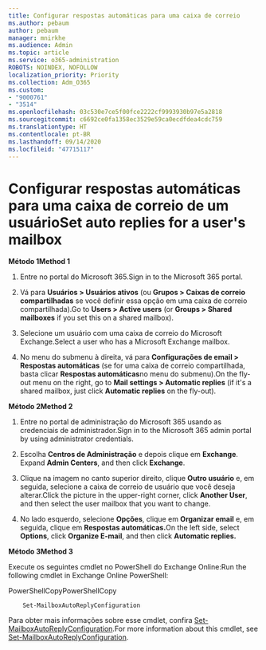 ```yaml
---
title: Configurar respostas automáticas para uma caixa de correio
ms.author: pebaum
author: pebaum
manager: mnirkhe
ms.audience: Admin
ms.topic: article
ms.service: o365-administration
ROBOTS: NOINDEX, NOFOLLOW
localization_priority: Priority
ms.collection: Adm_O365
ms.custom:
- "9000761"
- "3514"
ms.openlocfilehash: 03c530e7ce5f00fce2222cf9993930b97e5a2818
ms.sourcegitcommit: c6692ce0fa1358ec3529e59ca0ecdfdea4cdc759
ms.translationtype: HT
ms.contentlocale: pt-BR
ms.lasthandoff: 09/14/2020
ms.locfileid: "47715117"
---
```

# <a name="set-auto-replies-for-a-users-mailbox"></a><span data-ttu-id="7b10f-102">Configurar respostas automáticas para uma caixa de correio de um usuário</span><span class="sxs-lookup"><span data-stu-id="7b10f-102">Set auto replies for a user's mailbox</span></span>

<span data-ttu-id="7b10f-103">**Método 1**</span><span class="sxs-lookup"><span data-stu-id="7b10f-103">**Method 1**</span></span>

1. <span data-ttu-id="7b10f-104">Entre no portal do Microsoft 365.</span><span class="sxs-lookup"><span data-stu-id="7b10f-104">Sign in to the Microsoft 365 portal.</span></span>

2. <span data-ttu-id="7b10f-105">Vá para **Usuários > Usuários ativos** (ou **Grupos > Caixas de correio compartilhadas** se você definir essa opção em uma caixa de correio compartilhada).</span><span class="sxs-lookup"><span data-stu-id="7b10f-105">Go to **Users > Active users** (or **Groups > Shared mailboxes** if you set this on a shared mailbox).</span></span>

3. <span data-ttu-id="7b10f-106">Selecione um usuário com uma caixa de correio do Microsoft Exchange.</span><span class="sxs-lookup"><span data-stu-id="7b10f-106">Select a user who has a Microsoft Exchange mailbox.</span></span>

4. <span data-ttu-id="7b10f-107">No menu do submenu à direita, vá para **Configurações de email > Respostas automáticas** (se for uma caixa de correio compartilhada, basta clicar **Respostas automáticas**no menu do submenu).</span><span class="sxs-lookup"><span data-stu-id="7b10f-107">On the fly-out menu on the right, go to **Mail settings > Automatic replies** (if it's a shared mailbox, just click **Automatic replies** on the fly-out).</span></span>

<span data-ttu-id="7b10f-108">**Método 2**</span><span class="sxs-lookup"><span data-stu-id="7b10f-108">**Method 2**</span></span>

1. <span data-ttu-id="7b10f-109">Entre no portal de administração do Microsoft 365 usando as credenciais de administrador.</span><span class="sxs-lookup"><span data-stu-id="7b10f-109">Sign in to the Microsoft 365 admin portal by using administrator credentials.</span></span>

2. <span data-ttu-id="7b10f-110">Escolha **Centros de Administração** e depois clique em **Exchange**. </span><span class="sxs-lookup"><span data-stu-id="7b10f-110">Expand **Admin Centers**, and then click **Exchange**.</span></span>

3. <span data-ttu-id="7b10f-111">Clique na imagem no canto superior direito, clique **Outro usuário** e, em seguida, selecione a caixa de correio de usuário que você deseja alterar.</span><span class="sxs-lookup"><span data-stu-id="7b10f-111">Click the picture in the upper-right corner, click **Another User**, and then select the user mailbox that you want to change.</span></span>

4. <span data-ttu-id="7b10f-112">No lado esquerdo, selecione **Opções**, clique em **Organizar email** e, em seguida, clique em **Respostas automáticas.**</span><span class="sxs-lookup"><span data-stu-id="7b10f-112">On the left side, select **Options**, click **Organize E-mail**, and then click **Automatic replies.**</span></span>

<span data-ttu-id="7b10f-113">**Método 3**</span><span class="sxs-lookup"><span data-stu-id="7b10f-113">**Method 3**</span></span>

<span data-ttu-id="7b10f-114">Execute os seguintes cmdlet no PowerShell do Exchange Online:</span><span class="sxs-lookup"><span data-stu-id="7b10f-114">Run the following cmdlet in Exchange Online PowerShell:</span></span>

<span data-ttu-id="7b10f-115">PowerShellCopy</span><span class="sxs-lookup"><span data-stu-id="7b10f-115">PowerShellCopy</span></span>

```
    Set-MailboxAutoReplyConfiguration
```

<span data-ttu-id="7b10f-116">Para obter mais informações sobre esse cmdlet, confira [Set-MailboxAutoReplyConfiguration](https://docs.microsoft.com/powershell/module/exchange/mailboxes/set-mailboxautoreplyconfiguration).</span><span class="sxs-lookup"><span data-stu-id="7b10f-116">For more information about this cmdlet, see [Set-MailboxAutoReplyConfiguration](https://docs.microsoft.com/powershell/module/exchange/mailboxes/set-mailboxautoreplyconfiguration).</span></span>
